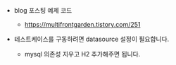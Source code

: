 - blog 포스팅 예제 코드
  - https://multifrontgarden.tistory.com/251
  
- 테스트케이스를 구동하려면 datasource 설정이 필요합니다.
  - mysql 의존성 지우고 H2 추가해주면 됩니다.